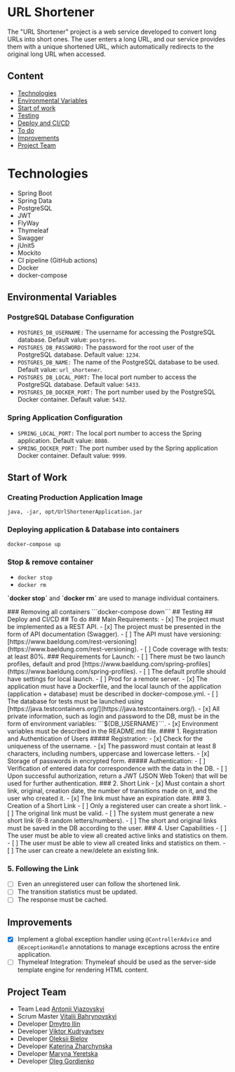 # URL Shortener
The "URL Shortener" project is a web service developed to convert long URLs into short ones. The user enters a long URL, and our service provides them with a unique shortened URL, which automatically redirects to the original long URL when accessed.
## Content
- [Technologies](#technologies)
- [Environmental Variables](#environmental-variables)
- [Start of work](#start-of-work)
- [Testing](#testing)
- [Deploy and CI/CD](#deploy-and-cicd)
- [To do](#to-do)
- [Improvements](#improvements)
- [Project Team](#project-team)
# Technologies
 + Spring Boot
 + Spring Data
 + PostgreSQL
 + JWT
 + FlyWay
 + Thymeleaf
 + Swagger
 + jUnit5
 + Mockito
 + CI pipeline (GitHub actions)
 + Docker
 + docker-compose
## Environmental Variables
### PostgreSQL Database Configuration
- ```POSTGRES_DB_USERNAME:``` The username for accessing the PostgreSQL database. Default value: ```postgres```.
- ```POSTGRES_DB_PASSWORD:``` The password for the root user of the PostgreSQL database. Default value: ```1234```.
- ```POSTGRES_DB_NAME:``` The name of the PostgreSQL database to be used. Default value: ```url_shortener```.
- ```POSTGRES_DB_LOCAL_PORT:``` The local port number to access the PostgreSQL database. Default value: ```5433```.
- ```POSTGRES_DB_DOCKER_PORT:``` The port number used by the PostgreSQL Docker container. Default value: ```5432```.
### Spring Application Configuration
- ```SPRING_LOCAL_PORT:``` The local port number to access the Spring application. Default value: ```8080```.
- ```SPRING_DOCKER_PORT:``` The port number used by the Spring application Docker container. Default value: ```9999```.
## Start of Work
### Creating Production Application Image
```java, -jar, opt/UrlShortenerApplication.jar```
### Deploying application & Database into containers
```docker-compose up```
### Stop & remove container
 - ```docker stop```
 - ```docker rm```
<p><b>`docker stop`</b> and <b>`docker rm`</b> are used to manage individual containers.</p>
### Removing all containers
```docker-compose down```
## Testing
## Deploy and CI/CD
## To do
### Main Requirements:
 - [x] The project must be implemented as a REST API.
 - [x] The project must be presented in the form of API documentation (Swagger).
 - [ ] The API must have versioning: [https://www.baeldung.com/rest-versioning](https://www.baeldung.com/rest-versioning).
 - [ ] Code coverage with tests: at least 80%.
### Requirements for Launch:
 - [ ] There must be two launch profiles, default and prod [https://www.baeldung.com/spring-profiles](https://www.baeldung.com/spring-profiles).
 - [ ] The default profile should have settings for local launch.
 - [ ] Prod for a remote server.
 - [x] The application must have a Dockerfile, and the local launch of the application (application + database) must be described in docker-compose.yml.
 - [ ] The database for tests must be launched using [https://java.testcontainers.org/](https://java.testcontainers.org/).
 - [x] All private information, such as login and password to the DB, must be in the form of environment variables: ```${DB_USERNAME}```.
 - [x] Environment variables must be described in the README.md file.
#### 1. Registration and Authentication of Users
##### Registration:
 - [x] Check for the uniqueness of the username.
 - [x] The password must contain at least 8 characters, including numbers, uppercase and lowercase letters.
 - [x] Storage of passwords in encrypted form.
##### Authentication:
 - [ ] Verification of entered data for correspondence with the data in the DB.
 - [ ] Upon successful authorization, return a JWT (JSON Web Token) that will be used for further authentication.
### 2. Short Link
 - [x] Must contain a short link, original, creation date, the number of transitions made on it, and the user who created it.
 - [x] The link must have an expiration date.
### 3. Creation of a Short Link
 - [ ] Only a registered user can create a short link.
 - [ ] The original link must be valid.
 - [ ] The system must generate a new short link (6-8 random letters/numbers).
 - [ ] The short and original links must be saved in the DB according to the user.
### 4. User Capabilities
 - [ ] The user must be able to view all created active links and statistics on them.
 - [ ] The user must be able to view all created links and statistics on them.
 - [ ] The user can create a new/delete an existing link.

### 5. Following the Link
 - [ ] Even an unregistered user can follow the shortened link.
 - [ ] The transition statistics must be updated.
 - [ ] The response must be cached.
## Improvements
 - [x] Implement a global exception handler using ```@ControllerAdvice``` and ```@ExceptionHandle``` annotations to manage exceptions across the entire application.
 - [ ] Thymeleaf Integration: Thymeleaf should be used as the server-side template engine for rendering HTML content.
## Project Team
 - Team Lead [Antonii Viazovskyi](https://github.com/AntoniiViazovskyi)
 - Scrum Master [Vitalii Bahrynovskyi](https://github.com/bagrik571)
 - Developer [Dmytro Ilin](https://github.com/Dmitriy2028)
 - Developer [Viktor Kudryavtsev](https://github.com/vikadmin88)
 - Developer [Oleksii Bielov](https://github.com/Belimbb)
 - Developer [Katerina Zharchynska](https://github.com/Zharch1541)
 - Developer [Maryna Yeretska](https://github.com/MNN1107)
 - Developer [Oleg Gordienko](https://github.com/Holmc555)